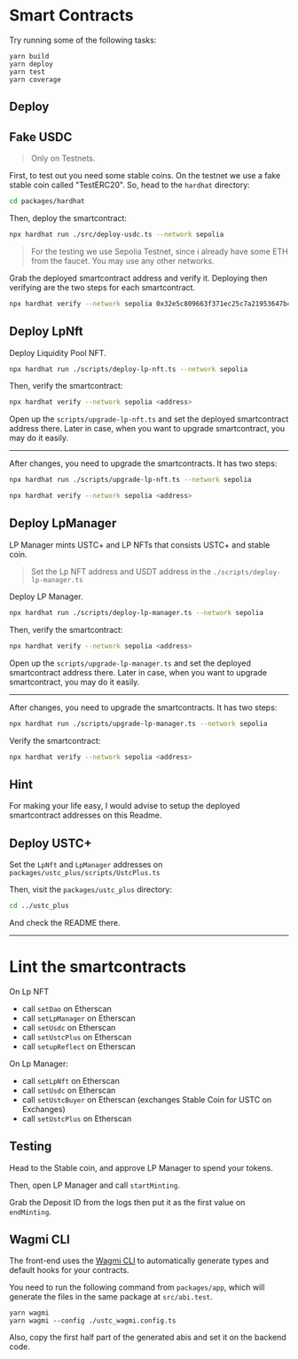 # Smart Contracts

Try running some of the following tasks:

```
yarn build
yarn deploy
yarn test
yarn coverage
```

## Deploy

## Fake USDC

> Only on Testnets.

First, to test out you need some stable coins. On the testnet we use a fake stable coin called "TestERC20".
So, head to the `hardhat` directory:

```bash
cd packages/hardhat
```

Then, deploy the smartcontract:

```bash
npx hardhat run ./src/deploy-usdc.ts --network sepolia
```

> For the testing we use Sepolia Testnet, since i already have some ETH from the faucet. You may use any other networks.

Grab the deployed smartcontract address and verify it. Deploying then verifying are the two steps for each smartcontract.

```bash
npx hardhat verify --network sepolia 0x32e5c809663f371ec25c7a21953647b448394aa3
```

## Deploy LpNft

Deploy Liquidity Pool NFT.

```bash
npx hardhat run ./scripts/deploy-lp-nft.ts --network sepolia
```

Then, verify the smartcontract:

```bash
npx hardhat verify --network sepolia <address>
```

Open up the `scripts/upgrade-lp-nft.ts` and set the deployed smartcontract address there. Later in case, when you want to upgrade smartcontract, you may do it easily.

---

After changes, you need to upgrade the smartcontracts. It has two steps:

```bash
npx hardhat run ./scripts/upgrade-lp-nft.ts --network sepolia
```

```bash
npx hardhat verify --network sepolia <address>
```

## Deploy LpManager

LP Manager mints USTC+ and LP NFTs that consists USTC+ and stable coin.

> Set the Lp NFT address and USDT address in the `./scripts/deploy-lp-manager.ts`

Deploy LP Manager.

```bash
npx hardhat run ./scripts/deploy-lp-manager.ts --network sepolia
```

Then, verify the smartcontract:

```bash
npx hardhat verify --network sepolia <address>
```

Open up the `scripts/upgrade-lp-manager.ts` and set the deployed smartcontract address there. Later in case, when you want to upgrade smartcontract, you may do it easily.

---

After changes, you need to upgrade the smartcontracts. It has two steps:

```bash
npx hardhat run ./scripts/upgrade-lp-manager.ts --network sepolia
```

Verify the smartcontract:

```bash
npx hardhat verify --network sepolia <address>
```

## Hint

For making your life easy, I would advise to setup the deployed smartcontract addresses on this Readme.

## Deploy USTC+

Set the `LpNft` and `LpManager` addresses on `packages/ustc_plus/scripts/UstcPlus.ts`

Then, visit the `packages/ustc_plus` directory:

```bash
cd ../ustc_plus
```

And check the README there.

---

# Lint the smartcontracts

On Lp NFT

- call `setDao` on Etherscan
- call `setLpManager` on Etherscan
- call `setUsdc` on Etherscan
- call `setUstcPlus` on Etherscan
- call `setupReflect` on Etherscan

On Lp Manager:

- call `setLpNft` on Etherscan
- call `setUsdc` on Etherscan
- call `setUstcBuyer` on Etherscan (exchanges Stable Coin for USTC on Exchanges)
- call `setUstcPlus` on Etherscan

## Testing

Head to the Stable coin, and approve LP Manager to spend your tokens.

Then, open LP Manager and call `startMinting`.

Grab the Deposit ID from the logs then put it as the first value on `endMinting`.

## Wagmi CLI

The front-end uses the [Wagmi CLI](https://wagmi.sh/cli/getting-started) to automatically generate types and default hooks for your contracts.

You need to run the following command from `packages/app`, which will generate the files in the same package at `src/abi.test`.

```
yarn wagmi
yarn wagmi --config ./ustc_wagmi.config.ts
```

Also, copy the first half part of the generated abis and set it on the backend code.
